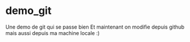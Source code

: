 # demo_git
Une demo de git qui se passe bien
Et maintenant on modifie depuis github
mais aussi depuis ma machine locale :) 